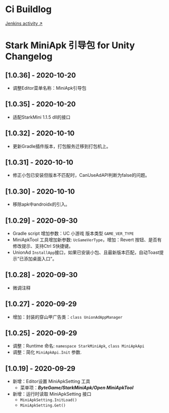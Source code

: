 # Ci Buildlog
[Jenkins activity ↗](http://10.94.85.240:8080/blue/organizations/jenkins/com-bytedance-starkminiapk-unity/activity)

# Stark MiniApk 引导包 for Unity Changelog

## [1.0.36] - 2020-10-20
- 调整Editor菜单名称：MiniApk引导包

## [1.0.35] - 2020-10-20
- 适配StarkMini 1.1.5 dll的接口

## [1.0.32] - 2020-10-10
- 更新Gradle插件版本，打包服务迁移到打包机上。

## [1.0.31] - 2020-10-10
- 修正小包已安装但版本不匹配时，CanUseAdAPI判断为false的问题。

## [1.0.30] - 2020-10-10
- 移除apk中androidx的引入。

## [1.0.29] - 2020-09-30
- Gradle script 增加参数：UC 小游戏 版本类型 `GAME_VER_TYPE`
- MiniApkTool 工具增加新参数: `UcGameVerType`，增加：Revert 按钮、是否有修改提示、支持Ctrl S快捷键。
- UnionAd `InstallApp`接口，如果已安装小包、且最新版本匹配，自动Toast提示"已添加桌面入口"。

## [1.0.28] - 2020-09-30
- 微调注释

## [1.0.27] - 2020-09-29
- 增加：封装的穿山甲广告类：`class UnionAdAppManager`

## [1.0.25] - 2020-09-29
- 调整：Runtime 命名: `namespace StarkMiniApk`, `class MiniApkApi`
- 调整：简化 `MiniApkApi.Init` 参数.

## [1.0.19] - 2020-09-29
- 新增：Editor设置 MiniApkSetting 工具
    - 菜单项：***ByteGame/StarkMiniApk/Open MiniApkTool***
- 新增：运行时读取 MiniApkSetting 接口
    - `MiniApkSetting.InitLoad()`
    - `MiniApkSetting.Get()`

